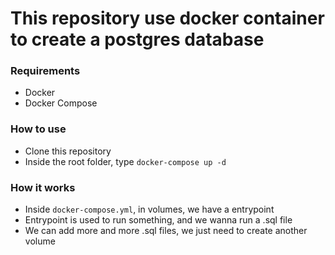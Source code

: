 # This repository use docker container to create a postgres database

### Requirements
- Docker
- Docker Compose

### How to use
- Clone this repository
- Inside the root folder, type ```docker-compose up -d```

### How it works
- Inside ```docker-compose.yml```,  in volumes, we have a entrypoint
- Entrypoint is used to run something, and we wanna run a .sql file
- We can add more and more .sql files, we just need to create another volume